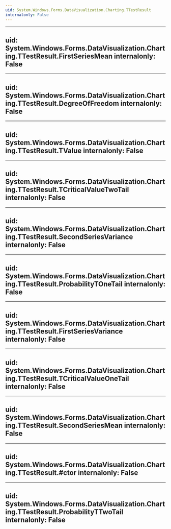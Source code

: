 ```yaml
---
uid: System.Windows.Forms.DataVisualization.Charting.TTestResult
internalonly: False
---
```


---
uid: System.Windows.Forms.DataVisualization.Charting.TTestResult.FirstSeriesMean
internalonly: False
---

---
uid: System.Windows.Forms.DataVisualization.Charting.TTestResult.DegreeOfFreedom
internalonly: False
---

---
uid: System.Windows.Forms.DataVisualization.Charting.TTestResult.TValue
internalonly: False
---

---
uid: System.Windows.Forms.DataVisualization.Charting.TTestResult.TCriticalValueTwoTail
internalonly: False
---

---
uid: System.Windows.Forms.DataVisualization.Charting.TTestResult.SecondSeriesVariance
internalonly: False
---

---
uid: System.Windows.Forms.DataVisualization.Charting.TTestResult.ProbabilityTOneTail
internalonly: False
---

---
uid: System.Windows.Forms.DataVisualization.Charting.TTestResult.FirstSeriesVariance
internalonly: False
---

---
uid: System.Windows.Forms.DataVisualization.Charting.TTestResult.TCriticalValueOneTail
internalonly: False
---

---
uid: System.Windows.Forms.DataVisualization.Charting.TTestResult.SecondSeriesMean
internalonly: False
---

---
uid: System.Windows.Forms.DataVisualization.Charting.TTestResult.#ctor
internalonly: False
---

---
uid: System.Windows.Forms.DataVisualization.Charting.TTestResult.ProbabilityTTwoTail
internalonly: False
---
